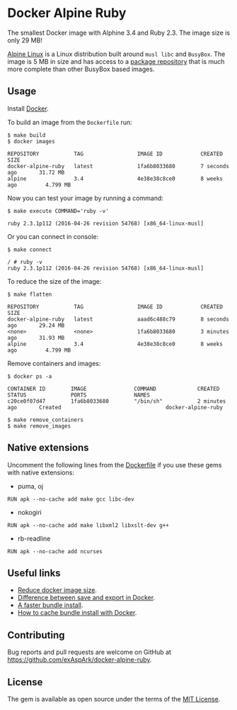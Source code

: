 # Docker Alpine Ruby

The smallest Docker image with Alphine 3.4 and Ruby 2.3. The image size is only 29 MB!

[Alpine Linux](http://alpinelinux.org/) is a Linux distribution built around `musl libc` and `BusyBox`.
The image is 5 MB in size and has access to a [package repository](http://pkgs.alpinelinux.org/packages)
that is much more complete than other BusyBox based images.

## Usage

Install [Docker](https://docs.docker.com/engine/installation/).

To build an image from the `Dockerfile` run:

    $ make build
    $ docker images

    REPOSITORY           TAG                 IMAGE ID            CREATED             SIZE
    docker-alpine-ruby   latest              1fa6b8033680        7 seconds ago       31.72 MB
    alpine               3.4                 4e38e38c8ce0        8 weeks ago         4.799 MB

Now you can test your image by running a command:

    $ make execute COMMAND='ruby -v'

    ruby 2.3.1p112 (2016-04-26 revision 54768) [x86_64-linux-musl]

Or you can connect in console:

    $ make connect

    / # ruby -v
    ruby 2.3.1p112 (2016-04-26 revision 54768) [x86_64-linux-musl]

To reduce the size of the image:

    $ make flatten

    REPOSITORY           TAG                 IMAGE ID            CREATED             SIZE
    docker-alpine-ruby   latest              aaad6c488c79        8 seconds ago       29.24 MB
    <none>               <none>              1fa6b8033680        3 minutes ago       31.93 MB
    alpine               3.4                 4e38e38c8ce0        8 weeks ago         4.799 MB

Remove containers and images:

    $ docker ps -a

    CONTAINER ID        IMAGE               COMMAND             CREATED             STATUS              PORTS               NAMES
    c20ce0f07d47        1fa6b8033680        "/bin/sh"           2 minutes ago       Created                                 docker-alpine-ruby

    $ make remove_containers
    $ make remove_images

## Native extensions

Uncomment the following lines from the [Dockerfile](https://github.com/exAspArk/docker-alpine-ruby/blob/master/Dockerfile) if you use these gems with native extensions:

* puma, oj

```
RUN apk --no-cache add make gcc libc-dev
```

* nokogiri

```
RUN apk --no-cache add make libxml2 libxslt-dev g++
```

* rb-readline

```
RUN apk --no-cache add ncurses
```

## Useful links

* [Reduce docker image size](http://dev.im-bot.com/docker-reduce-image-size/).
* [Difference between save and export in Docker](http://tuhrig.de/difference-between-save-and-export-in-docker/).
* [A faster bundle install](https://coderwall.com/p/u1xpag/a-faster-bundle-install).
* [How to cache bundle install with Docker](https://medium.com/@fbzga/how-to-cache-bundle-install-with-docker-7bed453a5800#.hs1xjro2l).

## Contributing

Bug reports and pull requests are welcome on GitHub at
https://github.com/exAspArk/docker-alpine-ruby.

## License

The gem is available as open source under the terms of the [MIT License](http://opensource.org/licenses/MIT).
